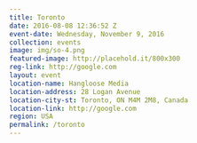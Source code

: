 ```yaml
---
title: Toronto
date: 2016-08-08 12:36:52 Z
event-date: Wednesday, November 9, 2016
collection: events
image: img/so-4.png
featured-image: http://placehold.it/800x300
reg-link: http://google.com
layout: event
location-name: Hangloose Media
location-address: 28 Logan Avenue
location-city-st: Toronto, ON M4M 2M8, Canada
location-link: http://google.com
region: USA
permalink: /toronto
---
```

